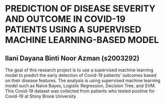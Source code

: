 # PREDICTION OF DISEASE SEVERITY AND OUTCOME IN COVID-19 PATIENTS USING A SUPERVISED MACHINE LEARNING-BASED MODEL
## Ilani Dayana Binti Noor Azman (s2003292)

The goal of this research project is to use a supervised machine learning model to predict the early detection of Covid-19 patients' outcomes based on their disease features. The analysis is using supervised machine learning model such as Naïve Bayes, Logistic Regression, Decision Tree, and SVM. This Covid-19 dataset was collected from patients who tested positive for Covid-19 at Stony Brook University
